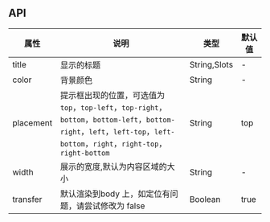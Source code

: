 ## API
| 属性      | 说明                                                                                                                                                                       | 类型         | 默认值 |
|-----------|----------------------------------------------------------------------------------------------------------------------------------------------------------------------------|--------------|--------|
| title     | 显示的标题                                                                                                                                                                 | String,Slots | -      |
| color     | 背景颜色                                                                                                                                                                   | String       | -      |
| placement | 提示框出现的位置，可选值为`top`，`top-left`，`top-right`，`bottom`，`bottom-left`，`bottom-right`，`left`，`left-top`，`left-bottom`，`right`，`right-top`，`right-bottom` | String       | top    |
| width     | 展示的宽度,默认为内容区域的大小                                                                                                                                            | String       | -      |
| transfer  | 默认渲染到body 上，如定位有问题，请尝试修改为 false                                                                                                                        | Boolean      | true   |


